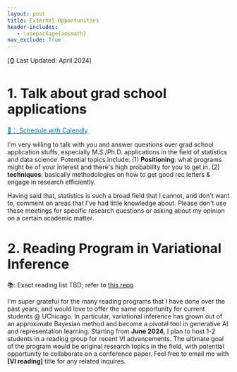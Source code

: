```yaml
---
layout: post
title: External Opportunities
header-includes:
   - \usepackage{amsmath}
nav_exclude: True
---
```

[⌚️ Last Updated: April 2024]

<h1 style="font-size: 30px">1. Talk about grad school applications</h1>
<!-- Calendly link widget begin -->
<link href="https://assets.calendly.com/assets/external/widget.css" rel="stylesheet">
<script src="https://assets.calendly.com/assets/external/widget.js" type="text/javascript" async></script>
<a style="color: #006F99" href="" onclick="Calendly.initPopupWidget({url: 'https://calendly.com/listar2000/30min'});return false;">📅： Schedule with Calendly</a>
<!-- Calendly link widget end -->

I'm very willing to talk with you and answer questions over grad school application stuffs, especially M.S./Ph.D. applications in the field of statistics and data science. Potential topics include: (1) **Positioning**: what programs might be of your interest and there's high probability for you to get in. (2) **techniques**: basically methodologies on how to get good rec letters & engage in research efficiently.

Having said that, statistics is such a broad field that I cannot, and don't want to, comment on areas that I've had little knowledge about. Please don't use these meetings for specific research questions or asking about my opinion on a certain academic matter.


<h1 style="font-size: 30px" id="reading">2. Reading Program in Variational Inference</h1>

📚: Exact reading list TBD; refer to [this repo](https://github.com/bayinf/awesome-variational-inference)

I'm super grateful for the many reading programs that I have done over the past years, and would love to offer the same opportunity for current students @ UChicago. In particular, variational inference has grown out of an approximate Bayesian method and become a pivotal tool in generative AI and representation learning. Starting from **June 2024**, I plan to host 1-2 students in a reading group for recent VI advancements. The ultimate goal of the program would be original research topics in the field, with potential opportunity to collaborate on a conference paper. Feel free to email me with **[VI reading]** title for any related inquires.
